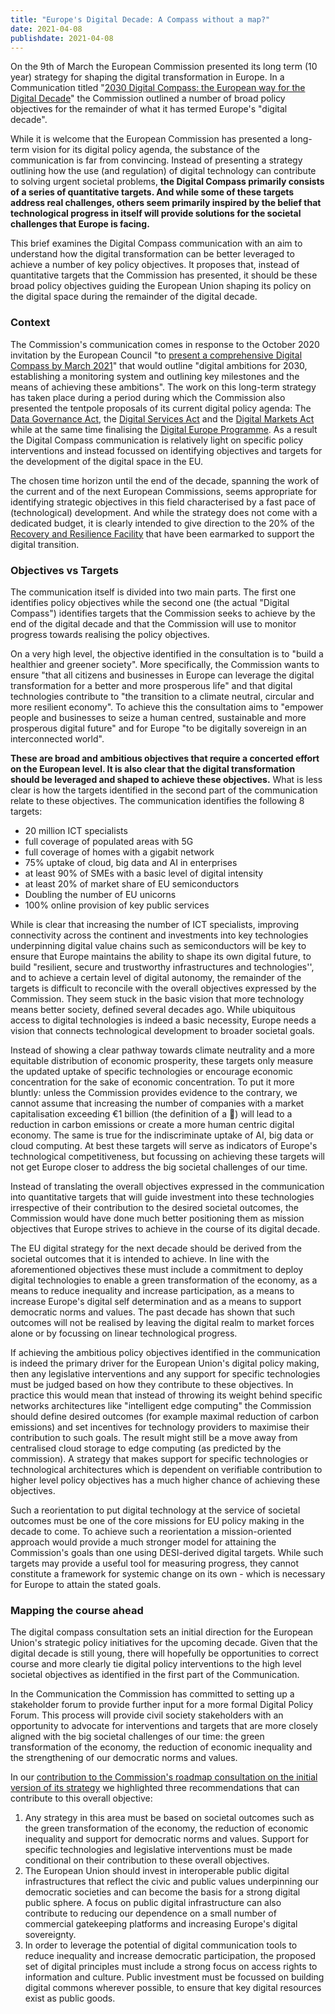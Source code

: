 ```yaml
---
title: "Europe's Digital Decade​: A Compass without a map?"
date: 2021-04-08
publishdate: 2021-04-08
---
```

On the 9th of March the European Commission presented its long term (10 year) strategy for shaping the digital transformation in Europe. In a Communication titled &quot;[2030 Digital Compass: the European way for the Digital Decade](https://eur-lex.europa.eu/resource.html?uri=cellar:12e835e2-81af-11eb-9ac9-01aa75ed71a1.0001.02/DOC_1&amp;format=PDF)&quot; the Commission outlined a number of broad policy objectives for the remainder of what it has termed Europe&#39;s &quot;digital decade&quot;.

While it is welcome that the European Commission has presented a long-term vision for its digital policy agenda, the substance of the communication is far from convincing. Instead of presenting a strategy outlining how the use (and regulation) of digital technology can contribute to solving urgent societal problems, **the Digital Compass primarily consists of a series of quantitative targets. And while some of these targets address real challenges, others seem primarily inspired by the belief that technological progress in itself will provide solutions for the societal challenges that Europe is facing.**

This brief examines the Digital Compass communication with an aim to understand how the digital transformation can be better leveraged to achieve a number of key policy objectives. It proposes that, instead of quantitative targets that the Commission has presented, it should be these broad policy objectives guiding the European Union shaping its policy on the digital space during the remainder of the digital decade.

### Context

The Commission&#39;s communication comes in response to the October 2020 invitation by the European Council &quot;to [present a comprehensive Digital Compass by March 2021](https://www.consilium.europa.eu/en/meetings/european-council/2020/10/01-02/)&quot; that would outline &quot;digital ambitions for 2030, establishing a monitoring system and outlining key milestones and the means of achieving these ambitions&quot;. The work on this long-term strategy has taken place during a period during which the Commission also presented the tentpole proposals of its current digital policy agenda: The [Data Governance Act](https://digital-strategy.ec.europa.eu/en/library/data-governance-act), the [Digital Services Act](https://ec.europa.eu/info/strategy/priorities-2019-2024/europe-fit-digital-age/digital-services-act-ensuring-safe-and-accountable-online-environment_en) and the [Digital Markets Act](https://ec.europa.eu/info/strategy/priorities-2019-2024/europe-fit-digital-age/digital-markets-act-ensuring-fair-and-open-digital-markets_en) while at the same time finalising the [Digital Europe Programme](https://digital-strategy.ec.europa.eu/en/activities/digital-programme). As a result the Digital Compass communication is relatively light on specific policy interventions and instead focussed on identifying objectives and targets for the development of the digital space in the EU.

The chosen time horizon until the end of the decade, spanning the work of the current and of the next European Commissions, seems appropriate for identifying strategic objectives in this field characterised by a fast pace of (technological) development. And while the strategy does not come with a dedicated budget, it is clearly intended to give direction to the 20% of the [Recovery and Resilience Facility](https://ec.europa.eu/info/business-economy-euro/recovery-coronavirus/recovery-and-resilience-facility_en) that have been earmarked to support the digital transition.

### Objectives vs Targets

The communication itself is divided into two main parts. The first one identifies policy objectives while the second one (the actual &quot;Digital Compass&quot;) identifies targets that the Commission seeks to achieve by the end of the digital decade and that the Commission will use to monitor progress towards realising the policy objectives.

On a very high level, the objective identified in the consultation is to &quot;build a healthier and greener society&quot;. More specifically, the Commission wants to ensure &quot;that all citizens and businesses in Europe can leverage the digital transformation for a better and more prosperous life&quot; and that digital technologies contribute to &quot;the transition to a climate neutral, circular and more resilient economy&quot;. To achieve this the consultation aims to &quot;empower people and businesses to seize a human centred, sustainable and more prosperous digital future&quot; and for Europe &quot;to be digitally sovereign in an interconnected world&quot;.

**These are broad and ambitious objectives that require a concerted effort on the European level. It is also clear that the digital transformation should be leveraged and shaped to achieve these objectives.** What is less clear is how the targets identified in the second part of the communication relate to these objectives. The communication identifies the following 8 targets:

- 20 million ICT specialists
- full coverage of populated areas with 5G
- full coverage of homes with a gigabit network
- 75% uptake of cloud, big data and AI in enterprises
- at least 90% of SMEs with a basic level of digital intensity
- at least 20% of market share of EU semiconductors
- Doubling the number of EU unicorns
- 100% online provision of key public services

While is clear that increasing the number of ICT specialists, improving connectivity across the continent and investments into key technologies underpinning digital value chains such as semiconductors will be key to ensure that Europe maintains the ability to shape its own digital future, to build &quot;resilient, secure and trustworthy infrastructures and technologies&#39;&#39;, and to achieve a certain level of digital autonomy, the remainder of the targets is difficult to reconcile with the overall objectives expressed by the Commission. They seem stuck in the basic vision that more technology means better society, defined several decades ago. While ubiquitous access to digital technologies is indeed a basic necessity, Europe needs a vision that connects technological development to broader societal goals.

Instead of showing a clear pathway towards climate neutrality and a more equitable distribution of economic prosperity, these targets only measure the updated uptake of specific technologies or encourage economic concentration for the sake of economic concentration. To put it more bluntly: unless the Commission provides evidence to the contrary, we cannot assume that increasing the number of companies with a market capitalisation exceeding €1 billion (the definition of a 🦄) will lead to a reduction in carbon emissions or create a more human centric digital economy. The same is true for the indiscriminate uptake of AI, big data or cloud computing. At best these targets will serve as indicators of Europe&#39;s technological competitiveness, but focussing on achieving these targets will not get Europe closer to address the big societal challenges of our time.

Instead of translating the overall objectives expressed in the communication into quantitative targets that will guide investment into these technologies irrespective of their contribution to the desired societal outcomes, the Commission would have done much better positioning them as mission objectives that Europe strives to achieve in the course of its digital decade.

The EU digital strategy for the next decade should be derived from the societal outcomes that it is intended to achieve. In line with the aforementioned objectives these must include a commitment to deploy digital technologies to enable a green transformation of the economy, as a means to reduce inequality and increase participation, as a means to increase Europe&#39;s digital self determination and as a means to support democratic norms and values. The past decade has shown that such outcomes will not be realised by leaving the digital realm to market forces alone or by focussing on linear technological progress.

If achieving the ambitious policy objectives identified in the communication is indeed the primary driver for the European Union&#39;s digital policy making, then any legislative interventions and any support for specific technologies must be judged based on how they contribute to these objectives. In practice this would mean that instead of throwing its weight behind specific networks architectures like &quot;intelligent edge computing&quot; the Commission should define desired outcomes (for example maximal reduction of carbon emissions) and set incentives for technology providers to maximise their contribution to such goals. The result might still be a move away from centralised cloud storage to edge computing (as predicted by the commission). A strategy that makes support for specific technologies or technological architectures which is dependent on verifiable contribution to higher level policy objectives has a much higher chance of achieving these objectives.

Such a reorientation to put digital technology at the service of societal outcomes must be one of the core missions for EU policy making in the decade to come. To achieve such a reorientation a mission-oriented approach would provide a much stronger model for attaining the Commission&#39;s goals than one using DESI-derived digital targets. While such targets may provide a useful tool for measuring progress, they cannot constitute a framework for systemic change on its own - which is necessary for Europe to attain the stated goals.

### Mapping the course ahead

The digital compass consultation sets an initial direction for the European Union&#39;s strategic policy initiatives for the upcoming decade. Given that the digital decade is still young, there will hopefully be opportunities to correct course and more clearly tie digital policy interventions to the high level societal objectives as identified in the first part of the Communication.

In the Communication the Commission has committed to setting up a stakeholder forum to provide further input for a more formal Digital Policy Forum. This process will provide civil society stakeholders with an opportunity to advocate for interventions and targets that are more closely aligned with the big societal challenges of our time: the green transformation of the economy, the reduction of economic inequality and the strengthening of our democratic norms and values.

In our [contribution to the Commission&#39;s roadmap consultation on the initial version of its strategy](https://ec.europa.eu/info/law/better-regulation/have-your-say/initiatives/12900-Europe-s-digital-decade-2030-digital-targets/F1966290) we highlighted three recommendations that can contribute to this overall objective:

1. Any strategy in this area must be based on societal outcomes such as the green transformation of the economy, the reduction of economic inequality and support for democratic norms and values. Support for specific technologies and legislative interventions must be made conditional on their contribution to these overall objectives.
2. The European Union should invest in interoperable public digital infrastructures that reflect the civic and public values underpinning our democratic societies and can become the basis for a strong digital public sphere. A focus on public digital infrastructure can also contribute to reducing our dependence on a small number of commercial gatekeeping platforms and increasing Europe&#39;s digital sovereignty.
3. In order to leverage the potential of digital communication tools to reduce inequality and increase democratic participation, the proposed set of digital principles must include a strong focus on access rights to information and culture. Public investment must be focussed on building digital commons wherever possible, to ensure that key digital resources exist as public goods.